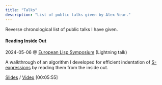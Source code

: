 ```yaml
---
title: "Talks"
description: "List of public talks given by Alex Vear."
---
```


Reverse chronological list of public talks I have given.


#### Reading Inside Out

<time>2024-05-06</time> @ <a href="https://european-lisp-symposium.org/2024/">European Lisp Symposium</a> (Lightning talk)

A walkthrough of an algorithm I developed for efficient indentation of
[S-expressions](https://en.wikipedia.org/wiki/S-expression) by reading them
from the inside out.

[Slides](reading-inside-out.pdf) / [Video](https://www.youtube.com/watch?v=2_bl1Z9k8I8) \[00:05:55\]
